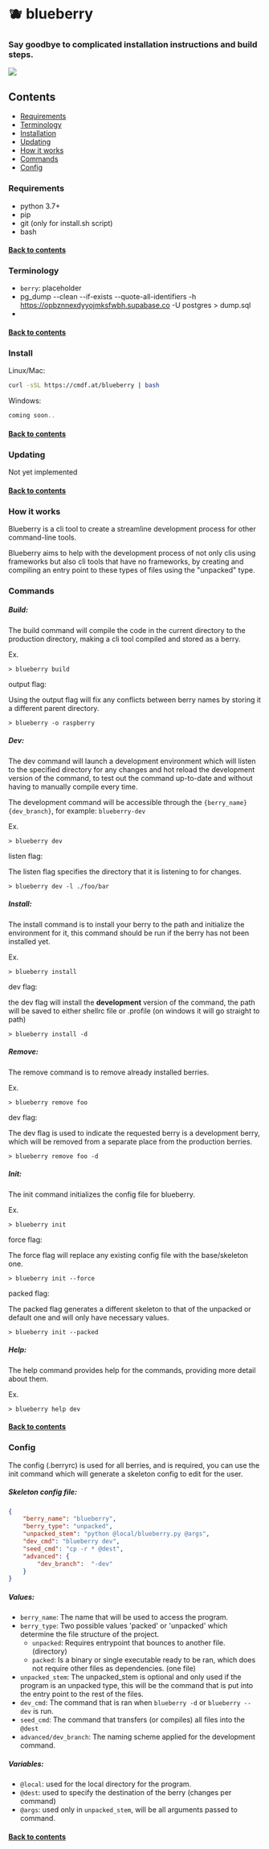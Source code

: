 # 🫐 blueberry
### Say goodbye to complicated installation instructions and build steps.

![](demo.gif)

## Contents
- [Requirements](#requirements)
- [Terminology](#terminology)
- [Installation](#install)
- [Updating](#updating)
- [How it works](#how-it-works)
- [Commands](#commands)
- [Config](#config)

### Requirements
- python 3.7+
- pip
- git (only for install.sh script)
- bash

#### [Back to contents](#contents)

### Terminology

- `berry`: placeholder
- pg_dump --clean --if-exists --quote-all-identifiers -h https://opbznnexdyyojmksfwbh.supabase.co -U postgres > dump.sql
- 

#### [Back to contents](#contents)

### Install

Linux/Mac:
```bash
curl -sSL https://cmdf.at/blueberry | bash
```

Windows:
```powershell
coming soon..
```

#### [Back to contents](#contents)

### Updating
Not yet implemented

#### [Back to contents](#contents)

### How it works

Blueberry is a cli tool to create a streamline development process for other command-line tools.

Blueberry aims to help with the development process of not only clis using frameworks but also cli tools that have no frameworks, by creating and compiling an entry point to these types of files using the "unpacked" type.

### Commands

##### Build:
The build command will compile the code in the current directory to the production directory, making a cli tool compiled and stored as a berry.

Ex.
```
> blueberry build
```

output flag:

Using the output flag will fix any conflicts between berry names by storing it a different parent directory.
```
> blueberry -o raspberry
```

##### Dev:
The dev command will launch a development environment which will listen to the specified directory for any changes and hot reload the development version of the command, to test out the command up-to-date and without having to manually compile every time.

The development command will be accessible through the `{berry_name}{dev_branch}`, for example: `blueberry-dev`

Ex.
```
> blueberry dev
```

listen flag:

The listen flag specifies the directory that it is listening to for changes.
```
> blueberry dev -l ./foo/bar
```

##### Install:
The install command is to install your berry to the path and initialize the environment for it, this command should be run if the berry has not been installed yet.

Ex.
```
> blueberry install
```

dev flag:

the dev flag will install the **development** version of the command, the path will be saved to either shellrc file or .profile (on windows it will go straight to path)
```
> blueberry install -d
```

##### Remove:
The remove command is to remove already installed berries.

Ex.
```
> blueberry remove foo
```

dev flag:

The dev flag is used to indicate the requested berry is a development berry, which will be removed from a separate place from the production berries.
```
> blueberry remove foo -d
```

##### Init:
The init command initializes the config file for blueberry.

Ex.
```
> blueberry init
```

force flag:

The force flag will replace any existing config file with the base/skeleton one.

```
> blueberry init --force
```

packed flag:

The packed flag generates a different skeleton to that of the unpacked or default one and will only have necessary values.
````
> blueberry init --packed
````


##### Help:
The help command provides help for the commands, providing more detail about them.

Ex.
```
> blueberry help dev
```

#### [Back to contents](#contents)

### Config
The config (.berryrc) is used for all berries, and is required, you can use the init command which will generate a skeleton config to edit for the user.

##### Skeleton config file:
```json
{
    "berry_name": "blueberry",
    "berry_type": "unpacked",
    "unpacked_stem": "python @local/blueberry.py @args",
    "dev_cmd": "blueberry dev",
    "seed_cmd": "cp -r * @dest",
    "advanced": {
        "dev_branch":  "-dev"
    }
}
```

##### Values:
- `berry_name`: The name that will be used to access the program.
- `berry_type`: Two possible values 'packed' or 'unpacked' which determine the file structure of the project.
  - `unpacked`: Requires entrypoint that bounces to another file. (directory)
  - `packed`: Is a binary or single executable ready to be ran, which does not require other files as dependencies. (one file)
- `unpacked_stem`: The unpacked_stem is optional and only used if the program is an unpacked type, this will be the command that is put into the entry point to the rest of the files.
- `dev_cmd`: The command that is ran when `blueberry -d` or `blueberry --dev` is run.
- `seed_cmd`: The command that transfers (or compiles) all files into the `@dest`
- `advanced/dev_branch`: The naming scheme applied for the development command.

##### Variables:
- `@local`: used for the local directory for the program.
- `@dest`: used to specify the destination of the berry (changes per command)
- `@args`: used only in `unpacked_stem`, will be all arguments passed to command.

#### [Back to contents](#contents)